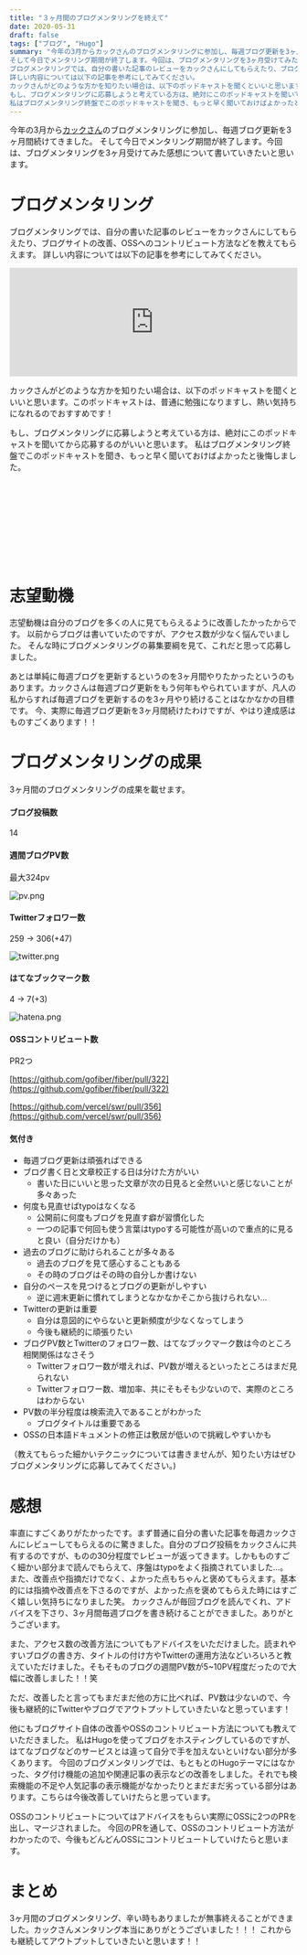 ```yaml
---
title: "３ヶ月間のブログメンタリングを終えて"
date: 2020-05-31
draft: false
tags: ["ブログ", "Hugo"]
summary: "今年の3月からカックさんのブログメンタリングに参加し、毎週ブログ更新を3ヶ月間続けてきました。
そして今日でメンタリング期間が終了します。今回は、ブログメンタリングを3ヶ月受けてみた感想について書いていきたいと思います。
ブログメンタリングでは、自分の書いた記事のレビューをカックさんにしてもらえたり、ブログサイトの改善、OSSへのコントリビュート方法などを教えてもらえます。
詳しい内容については以下の記事を参考にしてみてください。
カックさんがどのような方かを知りたい場合は、以下のポッドキャストを聞くといいと思います。このポッドキャストは、普通に勉強になりますし、熱い気持ちになれるのでおすすめです！
もし、ブログメンタリングに応募しようと考えている方は、絶対にこのポッドキャストを聞いてから応募するのがいいと思います。
私はブログメンタリング終盤でこのポッドキャストを聞き、もっと早く聞いておけばよかったと後悔しました。"
---
```


今年の3月から[カックさん](https://twitter.com/kakakakakku)のブログメンタリングに参加し、毎週ブログ更新を3ヶ月間続けてきました。
そして今日でメンタリング期間が終了します。今回は、ブログメンタリングを3ヶ月受けてみた感想について書いていきたいと思います。

# ブログメンタリング

ブログメンタリングでは、自分の書いた記事のレビューをカックさんにしてもらえたり、ブログサイトの改善、OSSへのコントリビュート方法などを教えてもらえます。
詳しい内容については以下の記事を参考にしてみてください。
<iframe src="https://hatenablog-parts.com/embed?url=https%3A%2F%2Fkakakakakku.hatenablog.com%2Fentry%2F2019%2F06%2F24%2F070816" style="border: 0; width: 100%; height: 190px;" allowfullscreen scrolling="no"></iframe><script async src="//cdn.iframe.ly/embed.js" charset="utf-8"></script>


カックさんがどのような方かを知りたい場合は、以下のポッドキャストを聞くといいと思います。このポッドキャストは、普通に勉強になりますし、熱い気持ちになれるのでおすすめです！

もし、ブログメンタリングに応募しようと考えている方は、絶対にこのポッドキャストを聞いてから応募するのがいいと思います。
私はブログメンタリング終盤でこのポッドキャストを聞き、もっと早く聞いておけばよかったと後悔しました。
<div class="iframely-embed"><div class="iframely-responsive" style="height: 140px; padding-bottom: 0;"><a href="https://lean-agile.fm/episode/22" data-iframely-url="//cdn.iframe.ly/api/iframe?url=https%3A%2F%2Flean-agile.fm%2Fepisode%2F22&amp;key=f4138e99a45b7791c13d064a4bd791ea"></a></div></div>


# 志望動機

志望動機は自分のブログを多くの人に見てもらえるように改善したかったからです。
以前からブログは書いていたのですが、アクセス数が少なく悩んでいました。
そんな時にブログメンタリングの募集要綱を見て、これだと思って応募しました。

あとは単純に毎週ブログを更新するというのを3ヶ月間やりたかったというのもあります。カックさんは毎週ブログ更新をもう何年もやられていますが、凡人の私からすれば毎週ブログを更新するのを3ヶ月やり続けることはなかなかの目標です。
今、実際に毎週ブログ更新を3ヶ月間続けたわけですが、やはり達成感はものすごくあります！！

# ブログメンタリングの成果

3ヶ月間のブログメンタリングの成果を載せます。

#### ブログ投稿数
14

#### 週間ブログPV数

最大324pv

![pv.png](../../pv.png)
#### Twitterフォロワー数

259 -> 306(+47)

![twitter.png](../../twitter.png)

#### はてなブックマーク数

4 -> 7(+3)

![hatena.png](../../hatena.png)

#### OSSコントリビュート数

PR2つ

[https://github.com/gofiber/fiber/pull/322](https://github.com/gofiber/fiber/pull/322)

[https://github.com/vercel/swr/pull/356](https://github.com/vercel/swr/pull/356)


#### 気付き

- 毎週ブログ更新は頑張ればできる
- ブログ書く日と文章校正する日は分けた方がいい
    - 書いた日にいいと思った文章が次の日見ると全然いいと感じないことが多々あった
- 何度も見直せばtypoはなくなる
    - 公開前に何度もブログを見直す癖が習慣化した
    - 一つの記事で何回も使う言葉はtypoする可能性が高いので重点的に見ると良い（自分だけかも）
- 過去のブログに助けられることが多々ある
    - 過去のブログを見て感心することもある
    - その時のブログはその時の自分しか書けない
- 自分のペースを見つけるとブログの更新がしやすい
    - 逆に週末更新に慣れてしまうとなかなかそこから抜けられない...
- Twitterの更新は重要
    - 自分は意図的にやらないと更新頻度が少なくなってしまう
    - 今後も継続的に頑張りたい
- ブログPV数とTwitterのフォロワー数、はてなブックマーク数は今のところ相関関係はなさそう
    - Twitterフォロワー数が増えれば、PV数が増えるといったところはまだ見られない
    - Twitterフォロワー数、増加率、共にそもそも少ないので、実際のところはわからない
- PV数の半分程度は検索流入であることがわかった
    - ブログタイトルは重要である
- OSSの日本語ドキュメントの修正は敷居が低いので挑戦しやすいかも

（教えてもらった細かいテクニックについては書きませんが、知りたい方はぜひブログメンタリングに応募してみてください。)

# 感想

率直にすごくありがたかったです。まず普通に自分の書いた記事を毎週カックさんにレビューしてもらえるのに驚きました。自分のブログ投稿をカックさんに共有するのですが、ものの30分程度でレビューが返ってきます。しかもものすごく細かい部分まで読んでもらえて、序盤はtypoをよく指摘されていました...。
また、改善点や指摘だけでなく、よかった点もちゃんと褒めてもらえます。基本的には指摘や改善点を下さるのですが、よかった点を褒めてもらえた時にはすごく嬉しい気持ちになりました笑。
カックさんが毎回ブログを読んでくれ、アドバイスを下さり、3ヶ月間毎週ブログを書き続けることができました。ありがとうございます。

また、アクセス数の改善方法についてもアドバイスをいただけました。読まれやすいブログの書き方、タイトルの付け方やTwitterの運用方法などいろいろと教えていただけました。そもそものブログの週間PV数が5~10PV程度だったので大幅に改善しました！！笑

ただ、改善したと言ってもまだまだ他の方に比べれば、PV数は少ないので、今後も継続的にTwitterやブログでアウトプットしていきたいなと思っています！

他にもブログサイト自体の改善やOSSのコントリビュート方法についても教えていただきました。
私はHugoを使ってブログをホスティングしているのですが、はてなブログなどのサービスとは違って自分で手を加えないといけない部分が多くあります。
今回のブログメンタリングでは、もともとのHugoテーマにはなかった、タグ付け機能の追加や関連記事の表示などの改善をしました。それでも検索機能の不足や人気記事の表示機能がなかったりとまだまだ劣っている部分はあります。こちらは今後改善していけたらと思っています。

OSSのコントリビュートについてはアドバイスをもらい実際にOSSに2つのPRを出し、マージされました。
今回のPRを通して、OSSのコントリビュート方法がわかったので、今後もどんどんOSSにコントリビュートしていけたらと思います。

# まとめ

3ヶ月間のブログメンタリング、辛い時もありましたが無事終えることができました。カックさんメンタリング本当にありがとうございました！！！
これからも継続してアウトプットしていきたいと思います！！